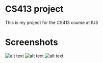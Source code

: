 # CS413 project

This is my project for the CS413 course at IUS

# Screenshots

![alt text](https://https://github.com/FarukIm/CS413-project/blob/master/screenshots/login-screen.png?raw=true)
![alt text](https://https://github.com/FarukIm/CS413-project/blob/master/screenshots/home-screen.png?raw=true)
![alt text](https://https://github.com/FarukIm/CS413-project/blob/master/screenshots/video-screen.png?raw=true)
